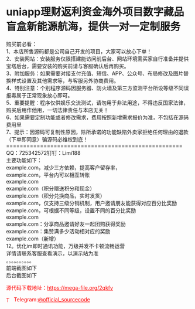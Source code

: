 # uniapp理财返利资金海外项目数字藏品盲盒新能源航海，提供一对一定制服务

购买前必看：<br>1、本店所售源码都是公司自己开发的项目，大家可以放心下单！<br>2、安装网站：安装服务仅限搭建能访问前后台、网站环境需买家自行准备并提供宝塔后台，需要安装的购买前请与客服确认后再购买。<br>3、附加服务：如果需要对接支付充值、短信、APP、公众号、布局修改及图片替换样式设置及其他需求等，与客服另外协商费用。<br>4、特别注意：个别程序源码因服务器、防火墙及第三方监测平台所设等级不同误报毒属于正常现象放心即可。<br>5、重要提醒：程序仅供娱乐交流测试，请勿用于非法用途，不得违反国家法律，购买后用作他用，一切法律责任与本店无关！<br>6、如果需要定制功能或者修改需求，费用按照新增需求报价为准，不包括在源码费用里<br>7、提示：因源码可复制性原因，除所承诺的功能缺陷外卖家拒绝任何理由的退款（下单即同意）骗源码必维权到底！<br>====================================================<br>QQ：725342572钉钉：Limi188<br>主要功能如下：<br>example.com，减少三方依赖，提高客户留存率，<br>example.com，平台内可以相互转账<br>example.com<br>example.com（积分赠送积分和现金）<br>example.com（积分兑换商品，实时发货）<br>example.com，仅支持三级分销机制，用户邀请朋友能获得对应百分比奖励<br>example.com，可根据不同等级，设置不同的百分比奖励<br>example.com<br>example.com：分享商品邀请好友一起团购获得奖励<br>example.com：集赞满多少活动相对应的奖励<br>example.com（新增）<br>12。优化im即时通讯功能，万级并发不卡顿流畅运营<br>详情请联系客服查看演示，以演示站为准<br>。。。。。。。。。。<br>前端截图如下<br>后台截图如下<br>


<p style="color: red;">源代码下载地址：<a href="https://mega-file.org/2qkfv" style="color: red;">https://mega-file.org/2qkfv</a></p><p style="color: red;"><img src="https://cdn-icons-png.flaticon.com/512/2111/2111646.png" alt="Telegram Icon" style="width: 16px; vertical-align: middle; margin-right: 5px;">Telegram:<a href="https://t.me/official_sourcecode" style="color: red;">@official_sourcecode</a></p>